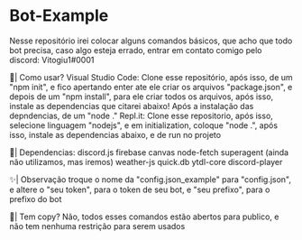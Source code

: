 # Bot-Example
Nesse repositório irei colocar alguns comandos básicos, que acho que todo bot precisa, caso algo esteja errado, entrar em contato comigo pelo discord: Vitogiu1#0001

👀| Como usar?
Visual Studio Code: Clone esse repositório, após isso, de um "npm init", e fico apertando enter ate ele criar os arquivos "package.json", e depois de um "npm install", para ele criar todos os arquivos, após isso, instale as dependencias que citarei abaixo! Após a instalação das depndencias, de um "node ." 
Repl.it: Clone esse repositorio, após isso, selecione linguagem "nodejs", e em initialization, coloque "node .", após isso, instale as dependencias abaixo, e de run no projeto

🌹| Dependencias:
discord.js
firebase
canvas
node-fetch
superagent (ainda não utilizamos, mas iremos)
weather-js
quick.db
ytdl-core
discord-player

✨| Observação
troque o nome da "config.json_example" para "config.json", e altere o "seu token", para o token de seu bot, e "seu prefixo", para o prefixo do bot

🎉| Tem copy?
Não, todos esses comandos estão abertos para publico, e não tem nenhuma restrição para serem usados

